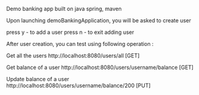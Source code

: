 Demo banking app built on java spring, maven

Upon launching demoBankingApplication, you will be asked to create user 

press y - to add a user
press n - to exit adding user

After user creation, you can test using following operation :

Get all the users 
http://localhost:8080/users/all [GET]

Get balance of a user
http://localhost:8080/users/username/balance [GET]

Update balance of a user
http://localhost:8080/users/username/balance/200 [PUT]
